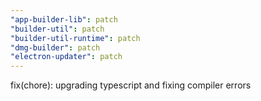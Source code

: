 ```yaml
---
"app-builder-lib": patch
"builder-util": patch
"builder-util-runtime": patch
"dmg-builder": patch
"electron-updater": patch
---
```


fix(chore): upgrading typescript and fixing compiler errors
